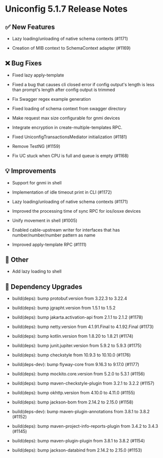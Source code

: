 # Uniconfig 5.1.7 Release Notes 
 
## :white_check_mark: New Features 
 
 - Lazy loading/unloading of native schema contexts (#1171)
 
 - Creation of MIB context to SchemaContext adapter (#1169)
 
## :x: Bug Fixes 
 
 - Fixed lazy apply-template
 
 - Fixed a bug that causes cli closed error if config output's length is less than prompt's length after config output is trimmed
 
 - Fix Swagger regex example generation
 
 - Fixed loading of schema context from swagger directory
 
 - Make request max size configurable for gnmi devices
 
 - Integrate encryption in create-multiple-templates RPC.
 
 - Fixed UniconfigTransactionsMediator initialization (#1181)
 
 - Remove TestNG (#1159)
 
 - Fix UC stuck when CPU is full and queue is empty (#1168)
 
## :bulb: Improvements 
 
 - Support for gnmi in shell
 
 - Implementation of idle timeout print in CLI (#1172)
 
 - Lazy loading/unloading of native schema contexts (#1171)
 
 - Improved the processing time of sync RPC for ios/iosxe devices
 
 - Unify movement in shell (#1005)
 
 - Enabled cable-upstream writer for interfaces that has number/number/number pattern as name
 
 - Improved apply-template RPC (#1111)
 
## :wrench: Other 
 
 - Add lazy loading to shell
 
## :hammer: Dependency Upgrades 
 
 - build(deps): bump protobuf.version from 3.22.3 to 3.22.4
 
 - build(deps): bump jgrapht.version from 1.5.1 to 1.5.2
 
 - build(deps): bump jakarta.activation-api from 2.1.1 to 2.1.2 (#1178)
 
 - build(deps): bump netty.version from 4.1.91.Final to 4.1.92.Final (#1173)
 
 - build(deps): bump kotlin.version from 1.8.20 to 1.8.21 (#1174)
 
 - build(deps): bump junit.jupiter.version from 5.9.2 to 5.9.3 (#1175)
 
 - build(deps): bump checkstyle from 10.9.3 to 10.10.0 (#1176)
 
 - build(deps-dev): bump flyway-core from 9.16.3 to 9.17.0 (#1177)
 
 - build(deps): bump mockito.core.version from 5.2.0 to 5.3.1 (#1156)
 
 - build(deps): bump maven-checkstyle-plugin from 3.2.1 to 3.2.2 (#1157)
 
 - build(deps): bump okhttp.version from 4.10.0 to 4.11.0 (#1155)
 
 - build(deps): bump jackson-bom from 2.14.2 to 2.15.0 (#1158)
 
 - build(deps-dev): bump maven-plugin-annotations from 3.8.1 to 3.8.2 (#1152)
 
 - build(deps): bump maven-project-info-reports-plugin from 3.4.2 to 3.4.3 (#1145)
 
 - build(deps): bump maven-plugin-plugin from 3.8.1 to 3.8.2 (#1154)
 
 - build(deps): bump jackson-databind from 2.14.2 to 2.15.0 (#1153)
 
